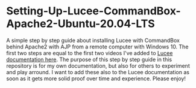 # Setting-Up-Lucee-CommandBox-Apache2-Ubuntu-20.04-LTS
A simple step by step guide about installing Lucee with CommandBox behind Apache2 with AJP from a remote computer with Windows 10. The first two steps are equal to the first two videos I've added to [Lucee documentation here](https://docs.lucee.org/guides/installing-lucee/installation-linux/linux-ubuntu-quick-video-guide.html). The purpose of this step by step guide in this repository is for my own documentation, but also for others to experiment and play arround. I want to add these also to the Lucee documentation as soon as it gets more solid proof over time and experience. Please enjoy!
